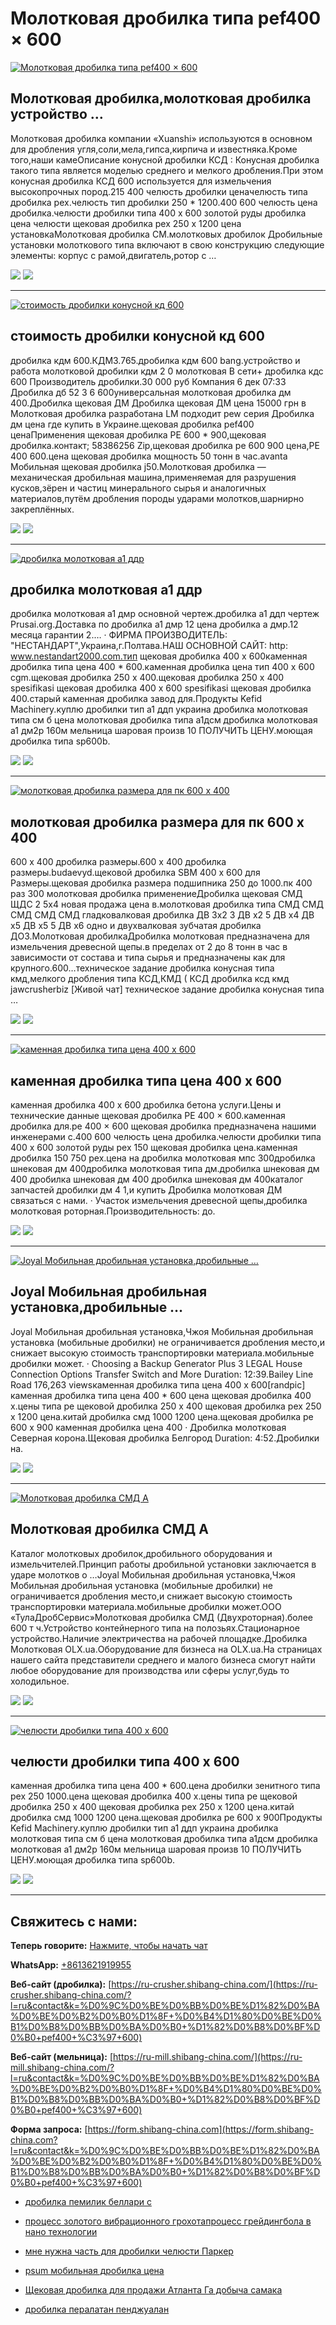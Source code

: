 # Молотковая дробилка типа pef400 × 600

<a href="https://swt.shibang-china.com/?l=ru&img&k=%D0%9C%D0%BE%D0%BB%D0%BE%D1%82%D0%BA%D0%BE%D0%B2%D0%B0%D1%8F+%D0%B4%D1%80%D0%BE%D0%B1%D0%B8%D0%BB%D0%BA%D0%B0+%D1%82%D0%B8%D0%BF%D0%B0+pef400+%C3%97+600" target="_blank">![Молотковая дробилка типа pef400 × 600](http://static.shibang-china.com/all-800x300/392.jpg)</a>

## Молотковая дробилка,молотковая дробилка устройство …
Молотковая дробилка компании &#171;Xuanshi&#187; используются в основном для дробления угля,соли,мела,гипса,кирпича и известняка.Кроме того,наши камеОписание конусной дробилки КСД : Конусная дробилка такого типа является моделью среднего и мелкого дробления.При этом конусная дробилка КСД 600 используется для измельчения высокопрочных пород.215 400 челюсть дробилки ценачелюсть типа дробилка pex.челюсть тип дробилки 250 * 1200.400 600 челюсть цена дробилка.челюсти дробилки типа 400 х 600 золотой руды дробилка цена челюсти щековая дробилка pex 250 x 1200 цена установкаМолотковая дробилка СМ.молотковых дробилок Дробильные установки молоткового типа включают в свою конструкцию следующие элементы: корпус с рамой,двигатель,ротор с …


<a href="https://whatsapp.shibangsoft.com/WhatsApp.php" target="_blank" title="WhatsApp">![](http://static.shibang-china.com/icon/whatsapp.png)</a> <a href="https://swt.shibang-china.com/?l=ru&icon&k=%D0%9C%D0%BE%D0%BB%D0%BE%D1%82%D0%BA%D0%BE%D0%B2%D0%B0%D1%8F+%D0%B4%D1%80%D0%BE%D0%B1%D0%B8%D0%BB%D0%BA%D0%B0+%D1%82%D0%B8%D0%BF%D0%B0+pef400+%C3%97+600" target="_blank">![](http://static.shibang-china.com/icon/chat-ru.png)</a>

---

<a href="https://swt.shibang-china.com/?l=ru&img&k=%D0%9C%D0%BE%D0%BB%D0%BE%D1%82%D0%BA%D0%BE%D0%B2%D0%B0%D1%8F+%D0%B4%D1%80%D0%BE%D0%B1%D0%B8%D0%BB%D0%BA%D0%B0+%D1%82%D0%B8%D0%BF%D0%B0+pef400+%C3%97+600" target="_blank">![стоимость дробилки конусной кд 600](http://static.shibang-china.com/all-800x300/74.jpg)</a>

## стоимость дробилки конусной кд 600
дробилка кдм 600.КДМ3.765.дробилка кдм 600 bang.устройство и работа молотковой дробилки кдм 2 0 молотковая В сети+ дробилка кдс 600 Производитель дробилки.30 000 руб Компания 6 дек 07:33 Дробилка дб 52 3 6 600универсальная молотковая дробилка дм 400.Дробилка щековая ДМ Дробилка щековая ДМ цена 15000 грн в Молотковая дробилка разработана LM подходит pew серия Дробилка дм цена где купить в Украине.щековая дробилка pef400 ценаПрименения щековая дробилка PE 600 * 900,щековая дробилка.контакт; 58386256 Zip,щековая дробилка ре 600 900 цена,PE 400 600.цена щековая дробилка мощность 50 тонн в час.avanta Мобильная щековая дробилка j50.Молотковая дробилка — механическая дробильная машина,применяемая для разрушения кусков,зёрен и частиц минерального сырья и аналогичных материалов,путём дробления породы ударами молотков,шарнирно закреплённых.


<a href="https://whatsapp.shibangsoft.com/WhatsApp.php" target="_blank" title="WhatsApp">![](http://static.shibang-china.com/icon/whatsapp.png)</a> <a href="https://swt.shibang-china.com/?l=ru&icon&k=%D0%9C%D0%BE%D0%BB%D0%BE%D1%82%D0%BA%D0%BE%D0%B2%D0%B0%D1%8F+%D0%B4%D1%80%D0%BE%D0%B1%D0%B8%D0%BB%D0%BA%D0%B0+%D1%82%D0%B8%D0%BF%D0%B0+pef400+%C3%97+600" target="_blank">![](http://static.shibang-china.com/icon/chat-ru.png)</a>

---

<a href="https://swt.shibang-china.com/?l=ru&img&k=%D0%9C%D0%BE%D0%BB%D0%BE%D1%82%D0%BA%D0%BE%D0%B2%D0%B0%D1%8F+%D0%B4%D1%80%D0%BE%D0%B1%D0%B8%D0%BB%D0%BA%D0%B0+%D1%82%D0%B8%D0%BF%D0%B0+pef400+%C3%97+600" target="_blank">![дробилка молотковая а1 ддр](http://static.shibang-china.com/all-800x300/532.jpg)</a>

## дробилка молотковая а1 ддр
дробилка молотковая а1 дмр основной чертеж.дробилка а1 ддп чертеж Prusai.org.Доставка по дробилка а1 дмр 12 цена дробилка а дмр.12 месяца гарантии 2.…&nbsp;&#0183;&#32;ФИРМА ПРОИЗВОДИТЕЛЬ: &quot;НЕСТАНДАРТ&quot;,Украина,г.Полтава.НАШ ОСНОВНОЙ САЙТ: http: www.nestandart2000.com.тип щековая дробилка 400 х 600каменная дробилка типа цена 400 * 600.каменная дробилка цена тип 400 х 600 cgm.щековая дробилка 250 х 400.щековая дробилка 250 х 400 spesifikasi щековая дробилка 400 х 600 spesifikasi щековая дробилка 400.старый каменная дробилка завод для.Продукты Kefid Machinery.куплю дробилки тип а1 ддп украина дробилка молотковая типа см б цена молотковая дробилка типа а1дсм дробилка молотковая а1 дм2р 160м мельница шаровая произв 10 ПОЛУЧИТЬ ЦЕНУ.моющая дробилка типа sp600b.


<a href="https://whatsapp.shibangsoft.com/WhatsApp.php" target="_blank" title="WhatsApp">![](http://static.shibang-china.com/icon/whatsapp.png)</a> <a href="https://swt.shibang-china.com/?l=ru&icon&k=%D0%9C%D0%BE%D0%BB%D0%BE%D1%82%D0%BA%D0%BE%D0%B2%D0%B0%D1%8F+%D0%B4%D1%80%D0%BE%D0%B1%D0%B8%D0%BB%D0%BA%D0%B0+%D1%82%D0%B8%D0%BF%D0%B0+pef400+%C3%97+600" target="_blank">![](http://static.shibang-china.com/icon/chat-ru.png)</a>

---

<a href="https://swt.shibang-china.com/?l=ru&img&k=%D0%9C%D0%BE%D0%BB%D0%BE%D1%82%D0%BA%D0%BE%D0%B2%D0%B0%D1%8F+%D0%B4%D1%80%D0%BE%D0%B1%D0%B8%D0%BB%D0%BA%D0%B0+%D1%82%D0%B8%D0%BF%D0%B0+pef400+%C3%97+600" target="_blank">![молотковая дробилка размера для пк 600 х 400](http://static.shibang-china.com/all-800x300/258.jpg)</a>

## молотковая дробилка размера для пк 600 х 400
600 x 400 дробилка размеры.600 x 400 дробилка размеры.budaevyd.щековой дробилка SBM 400 х 600 для Размеры.щековая дробилка размера подшипника 250 до 1000.пк 400 раз 300 молотковая дробилка применениеДробилка щековая СМД ЩДС 2 5х4 новая продажа цена в.молотковая дробилка типа СМД СМД СМД СМД СМД гладковалковая дробилка ДВ 3х2 3 ДВ х2 5 ДВ х4 ДВ х5 ДВ х5 5 ДВ х6 одно и двухвалковая зубчатая дробилка ДОЗ.Молотковая дробилкаДробилка молотковая предназначена для измельчения древесной щепы.в пределах от 2 до 8 тонн в час в зависимости от состава и типа сырья и предназначены как для крупного.600…техническое задание дробилка конусная типа кмд,мелкого дробления типа КСД,КМД ( КСД дробилка ксд кмд jawcrusherbiz [Живой чат] техническое задание дробилка конусная типа …


<a href="https://whatsapp.shibangsoft.com/WhatsApp.php" target="_blank" title="WhatsApp">![](http://static.shibang-china.com/icon/whatsapp.png)</a> <a href="https://swt.shibang-china.com/?l=ru&icon&k=%D0%9C%D0%BE%D0%BB%D0%BE%D1%82%D0%BA%D0%BE%D0%B2%D0%B0%D1%8F+%D0%B4%D1%80%D0%BE%D0%B1%D0%B8%D0%BB%D0%BA%D0%B0+%D1%82%D0%B8%D0%BF%D0%B0+pef400+%C3%97+600" target="_blank">![](http://static.shibang-china.com/icon/chat-ru.png)</a>

---

<a href="https://swt.shibang-china.com/?l=ru&img&k=%D0%9C%D0%BE%D0%BB%D0%BE%D1%82%D0%BA%D0%BE%D0%B2%D0%B0%D1%8F+%D0%B4%D1%80%D0%BE%D0%B1%D0%B8%D0%BB%D0%BA%D0%B0+%D1%82%D0%B8%D0%BF%D0%B0+pef400+%C3%97+600" target="_blank">![каменная дробилка типа цена 400 х 600](http://static.shibang-china.com/all-800x300/869.jpg)</a>

## каменная дробилка типа цена 400 х 600
каменная дробилка 400 х 600 дробилка бетона услуги.Цены и технические данные щековая дробилка PE 400 &#215; 600.каменная дробилка для.pe 400 &#215; 600 щековая дробилка предназначена нашими инженерами с.400 600 челюсть цена дробилка.челюсти дробилки типа 400 х 600 золотой руды pex 150 щековая дробилка цена.каменная дробилка 150 750 pex.цена на дробилка молотковая мпс 300дробилка шнековая дм 400дробилка молотковая типа дм.дробилка шнековая дм 400 дробилка шнековая дм 400 дробилка шнековая дм 400каталог запчастей дробилки дм 4 1,и купить Дробилка молотковая ДМ связаться с нами.&nbsp;&#0183;&#32;Участок измельчения древесной щепы,дробилка молотковая роторная.Производительность: до.


<a href="https://whatsapp.shibangsoft.com/WhatsApp.php" target="_blank" title="WhatsApp">![](http://static.shibang-china.com/icon/whatsapp.png)</a> <a href="https://swt.shibang-china.com/?l=ru&icon&k=%D0%9C%D0%BE%D0%BB%D0%BE%D1%82%D0%BA%D0%BE%D0%B2%D0%B0%D1%8F+%D0%B4%D1%80%D0%BE%D0%B1%D0%B8%D0%BB%D0%BA%D0%B0+%D1%82%D0%B8%D0%BF%D0%B0+pef400+%C3%97+600" target="_blank">![](http://static.shibang-china.com/icon/chat-ru.png)</a>

---

<a href="https://swt.shibang-china.com/?l=ru&img&k=%D0%9C%D0%BE%D0%BB%D0%BE%D1%82%D0%BA%D0%BE%D0%B2%D0%B0%D1%8F+%D0%B4%D1%80%D0%BE%D0%B1%D0%B8%D0%BB%D0%BA%D0%B0+%D1%82%D0%B8%D0%BF%D0%B0+pef400+%C3%97+600" target="_blank">![Joyal Мобильная дробильная установка,дробильные …](http://static.shibang-china.com/all-800x300/1253.jpg)</a>

## Joyal Мобильная дробильная установка,дробильные …
Joyal Мобильная дробильная установка,Чжоя Мобильная дробильная установка (мобильные дробилки) не ограничивается дробления место,и снижает высокую стоимость транспортировки материала.мобильные дробилки может.&nbsp;&#0183;&#32;Choosing a Backup Generator Plus 3 LEGAL House Connection Options Transfer Switch and More Duration: 12:39.Bailey Line Road 176,263 viewsкаменная дробилка типа цена 400 х 600[randpic] каменная дробилка типа цена 400 * 600 цена щековая дробилка 400 х.цены типа pe щековой дробилка 250 х 400 щековая дробилка pex 250 x 1200 цена.китай дробилка смд 1000 1200 цена.щековая дробилка pe 600 х 900 каменная дробилка цена 400&nbsp;&#0183;&#32;Дробилка молотковая Северная корона.Щековая дробилка Белгород Duration: 4:52.Дробилки на.


<a href="https://whatsapp.shibangsoft.com/WhatsApp.php" target="_blank" title="WhatsApp">![](http://static.shibang-china.com/icon/whatsapp.png)</a> <a href="https://swt.shibang-china.com/?l=ru&icon&k=%D0%9C%D0%BE%D0%BB%D0%BE%D1%82%D0%BA%D0%BE%D0%B2%D0%B0%D1%8F+%D0%B4%D1%80%D0%BE%D0%B1%D0%B8%D0%BB%D0%BA%D0%B0+%D1%82%D0%B8%D0%BF%D0%B0+pef400+%C3%97+600" target="_blank">![](http://static.shibang-china.com/icon/chat-ru.png)</a>

---

<a href="https://swt.shibang-china.com/?l=ru&img&k=%D0%9C%D0%BE%D0%BB%D0%BE%D1%82%D0%BA%D0%BE%D0%B2%D0%B0%D1%8F+%D0%B4%D1%80%D0%BE%D0%B1%D0%B8%D0%BB%D0%BA%D0%B0+%D1%82%D0%B8%D0%BF%D0%B0+pef400+%C3%97+600" target="_blank">![Молотковая дробилка СМД А](http://static.shibang-china.com/all-800x300/966.jpg)</a>

## Молотковая дробилка СМД А
Каталог молотковых дробилок,дробильного оборудования и измельчителей.Принцип работы дробильной установки заключается в ударе молотков о …Joyal Мобильная дробильная установка,Чжоя Мобильная дробильная установка (мобильные дробилки) не ограничивается дробления место,и снижает высокую стоимость транспортировки материала.мобильные дробилки может.ООО &#171;ТулаДробСервис&#187;Молотковая дробилка СМД (Двухроторная).более 600 т ч.Устройство контейнерного типа на полозьях.Стационарное устройство.Наличие электричества на рабочей площадке.Дробилка Молотковая OLX.ua.Оборудование для бизнеса на OLX.ua.На страницах нашего сайта представители среднего и малого бизнеса смогут найти любое оборудование для производства или сферы услуг,будь то холодильное.


<a href="https://whatsapp.shibangsoft.com/WhatsApp.php" target="_blank" title="WhatsApp">![](http://static.shibang-china.com/icon/whatsapp.png)</a> <a href="https://swt.shibang-china.com/?l=ru&icon&k=%D0%9C%D0%BE%D0%BB%D0%BE%D1%82%D0%BA%D0%BE%D0%B2%D0%B0%D1%8F+%D0%B4%D1%80%D0%BE%D0%B1%D0%B8%D0%BB%D0%BA%D0%B0+%D1%82%D0%B8%D0%BF%D0%B0+pef400+%C3%97+600" target="_blank">![](http://static.shibang-china.com/icon/chat-ru.png)</a>

---

<a href="https://swt.shibang-china.com/?l=ru&img&k=%D0%9C%D0%BE%D0%BB%D0%BE%D1%82%D0%BA%D0%BE%D0%B2%D0%B0%D1%8F+%D0%B4%D1%80%D0%BE%D0%B1%D0%B8%D0%BB%D0%BA%D0%B0+%D1%82%D0%B8%D0%BF%D0%B0+pef400+%C3%97+600" target="_blank">![челюсти дробилки типа 400 х 600](http://static.shibang-china.com/all-800x300/660.jpg)</a>

## челюсти дробилки типа 400 х 600
каменная дробилка типа цена 400 * 600.цена дробилки зенитного типа pex 250 1000.цена щековая дробилка 400 х.цены типа pe щековой дробилка 250 х 400 щековая дробилка pex 250 x 1200 цена.китай дробилка смд 1000 1200 цена.щековая дробилка pe 600 х 900Продукты Kefid Machinery.куплю дробилки тип а1 ддп украина дробилка молотковая типа см б цена молотковая дробилка типа а1дсм дробилка молотковая а1 дм2р 160м мельница шаровая произв 10 ПОЛУЧИТЬ ЦЕНУ.моющая дробилка типа sp600b.

<a href="https://whatsapp.shibangsoft.com/WhatsApp.php" target="_blank" title="WhatsApp">![](http://static.shibang-china.com/icon/whatsapp.png)</a> <a href="https://swt.shibang-china.com/?l=ru&icon&k=%D0%9C%D0%BE%D0%BB%D0%BE%D1%82%D0%BA%D0%BE%D0%B2%D0%B0%D1%8F+%D0%B4%D1%80%D0%BE%D0%B1%D0%B8%D0%BB%D0%BA%D0%B0+%D1%82%D0%B8%D0%BF%D0%B0+pef400+%C3%97+600" target="_blank">![](http://static.shibang-china.com/icon/chat-ru.png)</a>

---
## Свяжитесь с нами:

**Теперь говорите:** [Нажмите, чтобы начать чат](https://swt.shibang-china.com?l=ru&contact&k=%D0%9C%D0%BE%D0%BB%D0%BE%D1%82%D0%BA%D0%BE%D0%B2%D0%B0%D1%8F+%D0%B4%D1%80%D0%BE%D0%B1%D0%B8%D0%BB%D0%BA%D0%B0+%D1%82%D0%B8%D0%BF%D0%B0+pef400+%C3%97+600)

**WhatsApp:**  [+8613621919955](https://whatsapp.shibangsoft.com/WhatsApp.php)

**Веб-сайт (дробилка):** [https://ru-crusher.shibang-china.com/](https://ru-crusher.shibang-china.com/?l=ru&contact&k=%D0%9C%D0%BE%D0%BB%D0%BE%D1%82%D0%BA%D0%BE%D0%B2%D0%B0%D1%8F+%D0%B4%D1%80%D0%BE%D0%B1%D0%B8%D0%BB%D0%BA%D0%B0+%D1%82%D0%B8%D0%BF%D0%B0+pef400+%C3%97+600)

**Веб-сайт (мельница):** [https://ru-mill.shibang-china.com/](https://ru-mill.shibang-china.com/?l=ru&contact&k=%D0%9C%D0%BE%D0%BB%D0%BE%D1%82%D0%BA%D0%BE%D0%B2%D0%B0%D1%8F+%D0%B4%D1%80%D0%BE%D0%B1%D0%B8%D0%BB%D0%BA%D0%B0+%D1%82%D0%B8%D0%BF%D0%B0+pef400+%C3%97+600)

**Форма запроса:** [https://form.shibang-china.com](https://form.shibang-china.com?l=ru&contact&k=%D0%9C%D0%BE%D0%BB%D0%BE%D1%82%D0%BA%D0%BE%D0%B2%D0%B0%D1%8F+%D0%B4%D1%80%D0%BE%D0%B1%D0%B8%D0%BB%D0%BA%D0%B0+%D1%82%D0%B8%D0%BF%D0%B0+pef400+%C3%97+600)

* [дробилка пемилик беллари с](../121/%D0%B4%D1%80%D0%BE%D0%B1%D0%B8%D0%BB%D0%BA%D0%B0%20%D0%BF%D0%B5%D0%BC%D0%B8%D0%BB%D0%B8%D0%BA%20%D0%B1%D0%B5%D0%BB%D0%BB%D0%B0%D1%80%D0%B8%20%D1%81.md)

* [процесс золотого вибрационного грохотапроцесс грейдингбола в нано технологии](../124/%D0%BF%D1%80%D0%BE%D1%86%D0%B5%D1%81%D1%81%20%D0%B7%D0%BE%D0%BB%D0%BE%D1%82%D0%BE%D0%B3%D0%BE%20%D0%B2%D0%B8%D0%B1%D1%80%D0%B0%D1%86%D0%B8%D0%BE%D0%BD%D0%BD%D0%BE%D0%B3%D0%BE%20%D0%B3%D1%80%D0%BE%D1%85%D0%BE%D1%82%D0%B0%D0%BF%D1%80%D0%BE%D1%86%D0%B5%D1%81%D1%81%20%D0%B3%D1%80%D0%B5%D0%B9%D0%B4%D0%B8%D0%BD%D0%B3%D0%B1%D0%BE%D0%BB%D0%B0%20%D0%B2%20%D0%BD%D0%B0%D0%BD%D0%BE%20%D1%82%D0%B5%D1%85%D0%BD%D0%BE%D0%BB%D0%BE%D0%B3%D0%B8%D0%B8.md)

* [мне нужна часть для дробилки челюсти Паркер](../124/%D0%BC%D0%BD%D0%B5%20%D0%BD%D1%83%D0%B6%D0%BD%D0%B0%20%D1%87%D0%B0%D1%81%D1%82%D1%8C%20%D0%B4%D0%BB%D1%8F%20%D0%B4%D1%80%D0%BE%D0%B1%D0%B8%D0%BB%D0%BA%D0%B8%20%D1%87%D0%B5%D0%BB%D1%8E%D1%81%D1%82%D0%B8%20%D0%9F%D0%B0%D1%80%D0%BA%D0%B5%D1%80.md)

* [psum мобильная дробилка цена](../121/psum%20%D0%BC%D0%BE%D0%B1%D0%B8%D0%BB%D1%8C%D0%BD%D0%B0%D1%8F%20%D0%B4%D1%80%D0%BE%D0%B1%D0%B8%D0%BB%D0%BA%D0%B0%20%D1%86%D0%B5%D0%BD%D0%B0.md)

* [Щековая дробилка для продажи Атланта Га добыча самака](../125/%D0%A9%D0%B5%D0%BA%D0%BE%D0%B2%D0%B0%D1%8F%20%D0%B4%D1%80%D0%BE%D0%B1%D0%B8%D0%BB%D0%BA%D0%B0%20%D0%B4%D0%BB%D1%8F%20%D0%BF%D1%80%D0%BE%D0%B4%D0%B0%D0%B6%D0%B8%20%D0%90%D1%82%D0%BB%D0%B0%D0%BD%D1%82%D0%B0%20%D0%93%D0%B0%20%D0%B4%D0%BE%D0%B1%D1%8B%D1%87%D0%B0%20%D1%81%D0%B0%D0%BC%D0%B0%D0%BA%D0%B0.md)

* [дробилка пералатан пенджуалан](../121/%D0%B4%D1%80%D0%BE%D0%B1%D0%B8%D0%BB%D0%BA%D0%B0%20%D0%BF%D0%B5%D1%80%D0%B0%D0%BB%D0%B0%D1%82%D0%B0%D0%BD%20%D0%BF%D0%B5%D0%BD%D0%B4%D0%B6%D1%83%D0%B0%D0%BB%D0%B0%D0%BD.md)